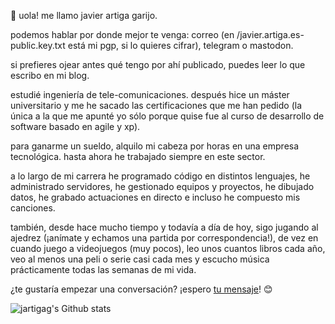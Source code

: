

👋 uola! me llamo javier artiga garijo.

podemos hablar por donde mejor te venga: correo (en /javier.artiga.es-public.key.txt está mi pgp, si lo quieres cifrar), telegram o mastodon.

si prefieres ojear antes qué tengo por ahí publicado, puedes leer lo que escribo en mi blog.

estudié ingeniería de tele-comunicaciones. después hice un máster universitario y me he sacado las certificaciones que me han pedido (la única a la que me apunté yo sólo porque quise fue al curso de desarrollo de software basado en agile y xp).

para ganarme un sueldo, alquilo mi cabeza por horas en una empresa tecnológica. hasta ahora he trabajado siempre en este sector.

a lo largo de mi carrera he programado código en distintos lenguajes, he administrado servidores, he gestionado equipos y proyectos, he dibujado datos, he grabado actuaciones en directo e incluso he compuesto mis canciones.

también, desde hace mucho tiempo y todavía a día de hoy, sigo jugando al ajedrez (¡anímate y echamos una partida por correspondencia!), de vez en cuando juego a videojuegos (muy pocos), leo unos cuantos libros cada año, veo al menos una peli o serie casi cada mes y escucho música prácticamente todas las semanas de mi vida.

¿te gustaría empezar una conversación? ¡espero [tu mensaje](mailto:javi@artiga.es)! 😊

![jartigag's Github stats](https://github-readme-stats.vercel.app/api?username=jartigag&show_icons=true&theme=transparent&hide_rank=true&hide_border=true&hide_title=true&include_all_commits=true)
